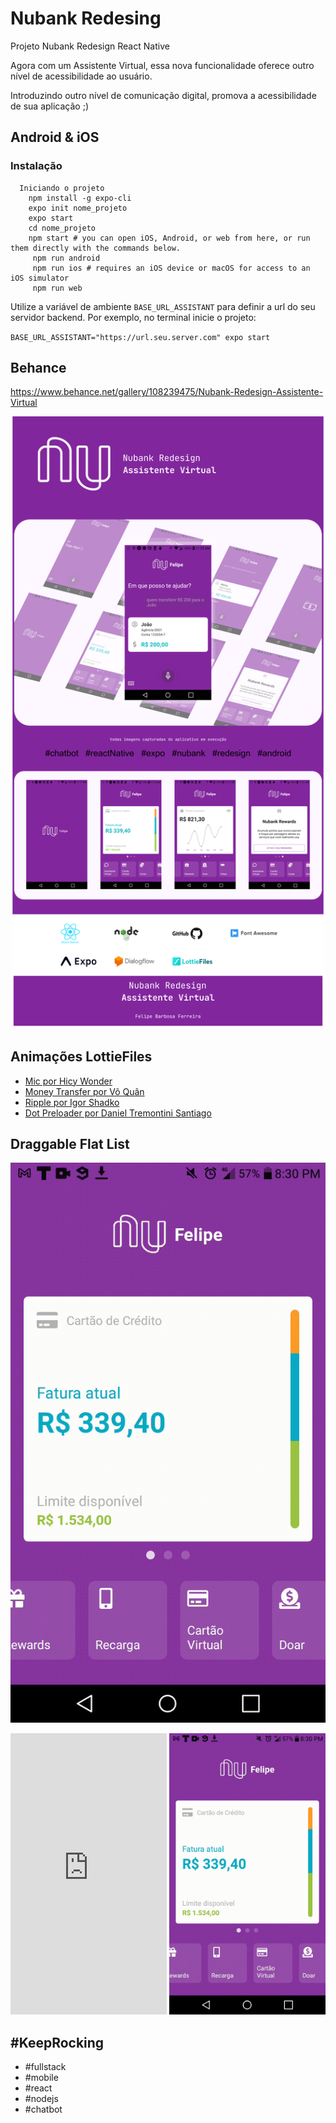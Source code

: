 # Nubank Redesing
Projeto Nubank Redesign React Native

Agora com um Assistente Virtual, essa nova funcionalidade oferece outro nível de acessibilidade ao usuário. 

Introduzindo outro nível de comunicação digital, promova a acessibilidade de sua aplicação ;)


## Android & iOS


### Instalação
```
  Iniciando o projeto
    npm install -g expo-cli
    expo init nome_projeto
    expo start
    cd nome_projeto
    npm start # you can open iOS, Android, or web from here, or run them directly with the commands below.
     npm run android
     npm run ios # requires an iOS device or macOS for access to an iOS simulator
     npm run web
```
Utilize a variável de ambiente `BASE_URL_ASSISTANT` para definir a url do seu servidor backend. Por exemplo, no terminal inicie o projeto:

`BASE_URL_ASSISTANT="https://url.seu.server.com" expo start`

## Behance
https://www.behance.net/gallery/108239475/Nubank-Redesign-Assistente-Virtual

![Nubank Redesign Assistente Virtual com React Native](.github/images/nubankRedesignAssistenteVirtualComReactNative.png)

## Animações LottieFiles
* [Mic por Hicy Wonder](https://lottiefiles.com/643-aispeech-mic)
* [Money Transfer por Võ Quân](https://lottiefiles.com/7825-money-transfer)
* [Ripple por Igor Shadko](https://lottiefiles.com/3108-ripple)
* [Dot Preloader por Daniel Tremontini Santiago](https://lottiefiles.com/593-dot-preloader)

## Draggable Flat List

![Nubank Redesign Assistente Virtual com React Native e DraggableFlatList](.github/images/nubankRedesignAssistenteVirtualComReactNativeDraggableFlatList.gif)


<iframe width="250" height="450" src="https://www.youtube.com/embed/VCxxlZocMAM?controls=0" title="Nubank Redesign Assistente Virtual com React Native e DraggableFlatList" frameborder="0" allow="accelerometer; autoplay; clipboard-write; encrypted-media; gyroscope; picture-in-picture" allowfullscreen></iframe>


<img src=".github/images/nubankRedesignAssistenteVirtualComReactNativeDraggableFlatList.gif" width="250" height="450"/>

## #KeepRocking
* #fullstack
* #mobile
* #react
* #nodejs
* #chatbot